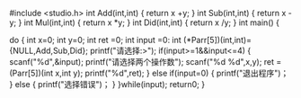 #include <studio.h>
int Add(int,int)
{
return x +y;
}
int Sub(int,int)
{
return x -y;
}
int Mul(int,int)
{
return x *y;
}
int Did(int,int)
{
return x /y;
}
int main()
{

do
{
int x=0;
int y=0;
int ret =0;
int input =0:
int (*Parr[5])(int,int)={NULL,Add,Sub,Did};
printf("请选择:>");
if(input>=1&&input<=4)
{
scanf("%d",&input);
printf("请选择两个操作数");
scanf("%d %d",x,y);
ret =(Parr[5])(int x,int y);
printf("%d",ret);
}
else if(input=0)
{
printf("退出程序")；
}
else
{
printf("选择错误")；
}
}while(input);
return0;
} 
